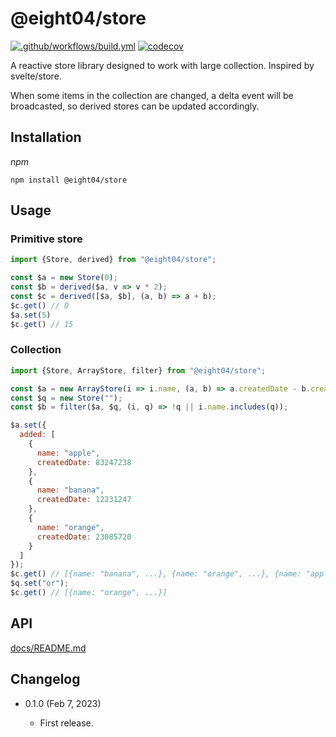 @eight04/store
===========

[![.github/workflows/build.yml](https://github.com/eight04/store/actions/workflows/build.yml/badge.svg)](https://github.com/eight04/store/actions/workflows/build.yml)
[![codecov](https://codecov.io/gh/eight04/store/branch/master/graph/badge.svg)](https://codecov.io/gh/eight04/store)

A reactive store library designed to work with large collection. Inspired by svelte/store.

When some items in the collection are changed, a delta event will be broadcasted, so derived stores can be updated accordingly.

Installation
------------

*npm*

```
npm install @eight04/store
```

Usage
-----

### Primitive store

```js
import {Store, derived} from "@eight04/store";

const $a = new Store(0);
const $b = derived($a, v => v * 2);
const $c = derived([$a, $b], (a, b) => a + b);
$c.get() // 0
$a.set(5)
$c.get() // 15
```

### Collection

```js
import {Store, ArrayStore, filter} from "@eight04/store";

const $a = new ArrayStore(i => i.name, (a, b) => a.createdDate - b.createdDate);
const $q = new Store("");
const $b = filter($a, $q, (i, q) => !q || i.name.includes(q));

$a.set({
  added: [
    {
      name: "apple",
      createdDate: 83247238
    },
    {
      name: "banana",
      createdDate: 12231247
    },
    {
      name: "orange",
      createdDate: 23085720
    }
  ] 
});
$c.get() // [{name: "banana", ...}, {name: "orange", ...}, {name: "apple", ...}]
$q.set("or");
$c.get() // [{name: "orange", ...}]
```

API
----

[docs/README.md](docs/README.md)

Changelog
---------

* 0.1.0 (Feb 7, 2023)

  - First release.

